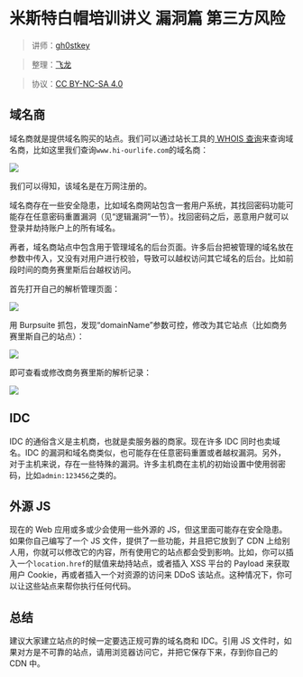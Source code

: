# 米斯特白帽培训讲义 漏洞篇 第三方风险

> 讲师：[gh0stkey](https://www.zhihu.com/people/gh0stkey/answers)

> 整理：[飞龙](https://github.com/)

> 协议：[CC BY-NC-SA 4.0](http://creativecommons.org/licenses/by-nc-sa/4.0/)

## 域名商

域名商就是提供域名购买的站点。我们可以通过站长工具的[ WHOIS 查询](http://whois.chinaz.com/)来查询域名商，比如这里我们查询`www.hi-ourlife.com`的域名商：

![](http://upload-images.jianshu.io/upload_images/118142-1c7b586d8712b0c3.jpg)

我们可以得知，该域名是在万网注册的。

域名商存在一些安全隐患，比如域名商网站包含一套用户系统，其找回密码功能可能存在任意密码重置漏洞（见“逻辑漏洞”一节）。找回密码之后，恶意用户就可以登录并劫持账户上的所有域名。

再者，域名商站点中包含用于管理域名的后台页面。许多后台把被管理的域名放在参数中传入，又没有对用户进行校验，导致可以越权访问其它域名的后台。比如前段时间的商务赛里斯后台越权访问。

首先打开自己的解析管理页面：

![](http://p0.qhimg.com/t0146cff5ffc265a917.png)

用 Burpsuite 抓包，发现“domainName”参数可控，修改为其它站点（比如商务赛里斯自己的站点）：

![](http://p0.qhimg.com/t016a0fe5d8fea51ad8.png)

即可查看或修改商务赛里斯的解析记录：

![](http://p0.qhimg.com/t012813d6b55e174fb2.png)

## IDC

IDC 的通俗含义是主机商，也就是卖服务器的商家。现在许多 IDC 同时也卖域名。IDC 的漏洞和域名商类似，也可能存在任意密码重置或者越权漏洞。另外，对于主机来说，存在一些特殊的漏洞。许多主机商在主机的初始设置中使用弱密码，比如`admin:123456`之类的。

## 外源 JS

现在的 Web 应用或多或少会使用一些外源的 JS，但这里面可能存在安全隐患。如果你自己编写了一个 JS 文件，提供了一些功能，并且把它放到了 CDN 上给别人用，你就可以修改它的内容，所有使用它的站点都会受到影响。比如，你可以插入一个`location.href`的赋值来劫持站点，或者插入 XSS 平台的 Payload 来获取用户 Cookie，再或者插入一个对资源的访问来 DDoS 该站点。这种情况下，你可以让这些站点来帮你执行任何代码。

## 总结

建议大家建立站点的时候一定要选正规可靠的域名商和 IDC。引用 JS 文件时，如果对方是不可靠的站点，请用浏览器访问它，并把它保存下来，存到你自己的 CDN 中。
